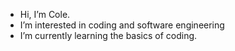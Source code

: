 - Hi, I’m Cole.
- I’m interested in coding and software engineering
- I’m currently learning the basics of coding.

<!---
cdickenson55/cdickenson55 is a ✨ special ✨ repository because its `README.md` (this file) appears on your GitHub profile.
You can click the Preview link to take a look at your changes.
--->

